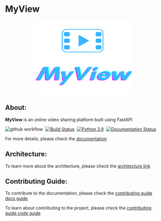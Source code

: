# MyView

<div align="center">
    <img src="static/assets/MyViewLogo.png" width="320" height="240"><br>
</div>

## About:
**MyView** is an online video sharing platform built using FastAPI


![github workflow](https://github.com/prithvijitguha/MyView/actions/workflows/build.yml/badge.svg?branch=master)&nbsp;
[![Build Status](https://dev.azure.com/prithvijitguha20703/Home%20projects/_apis/build/status/prithvijitguha.MyView?branchName=master)](https://dev.azure.com/prithvijitguha20703/Home%20projects/_build/latest?definitionId=3&branchName=master)&nbsp;
[![Python 3.9](https://img.shields.io/badge/python-3.9-%2334D058.svg)](https://www.python.org/downloads/release/python-390/)&nbsp;
[![Documentation Status](https://readthedocs.org/projects/pip/badge/?version=stable)](https://pip.pypa.io/en/stable/?badge=stable)

For more details, please check the [documentation](https://myview.readthedocs.io/en/latest/index.html)


## Architecture:

To learn more about the architecture, please check the [architecture link](https://myview.readthedocs.io/en/latest/architecture.html)


## Contributing Guide:

To contribute to the documentation, please check the [contributing guide docs guide](https://myview.readthedocs.io/en/latest/contributing_guide_docs.html)


To learn about contributing to the project, please check the [contributing guide code guide](https://myview.readthedocs.io/en/latest/contributing_guide_code.html)

